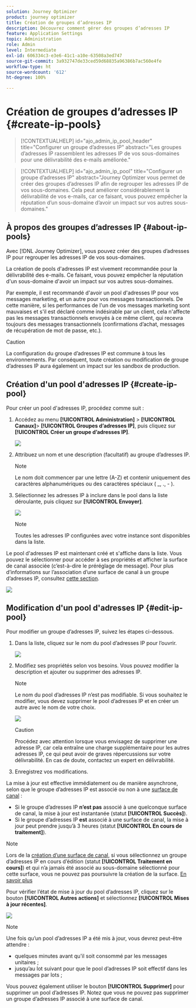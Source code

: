 ```yaml
---
solution: Journey Optimizer
product: journey optimizer
title: Création de groupes d’adresses IP
description: Découvrez comment gérer des groupes d’adresses IP
feature: Application Settings
topic: Administration
role: Admin
level: Intermediate
exl-id: 606334c3-e3e6-41c1-a10e-63508a3ed747
source-git-commit: 3a932747de33ced59d68835a96386b7ac560e4fe
workflow-type: ht
source-wordcount: '612'
ht-degree: 100%

---
```


# Création de groupes d’adresses IP {#create-ip-pools}

>[!CONTEXTUALHELP]
>id="ajo_admin_ip_pool_header"
>title="Configurer un groupe d’adresses IP"
>abstract="Les groupes d’adresses IP rassemblent les adresses IP de vos sous-domaines pour une délivrabilité des e-mails améliorée."

>[!CONTEXTUALHELP]
>id="ajo_admin_ip_pool"
>title="Configurer un groupe d’adresses IP"
>abstract="Journey Optimizer vous permet de créer des groupes d’adresses IP afin de regrouper les adresses IP de vos sous-domaines. Cela peut améliorer considérablement la délivrabilité de vos e-mails, car ce faisant, vous pouvez empêcher la réputation d’un sous-domaine d’avoir un impact sur vos autres sous-domaines."

## À propos des groupes d’adresses IP {#about-ip-pools}

Avec [!DNL Journey Optimizer], vous pouvez créer des groupes d’adresses IP pour regrouper les adresses IP de vos sous-domaines.

La création de pools d&#39;adresses IP est vivement recommandée pour la délivrabilité des e-mails. Ce faisant, vous pouvez empêcher la réputation d&#39;un sous-domaine d&#39;avoir un impact sur vos autres sous-domaines.

Par exemple, il est recommandé d&#39;avoir un pool d&#39;adresses IP pour vos messages marketing, et un autre pour vos messages transactionnels. De cette manière, si les performances de l&#39;un de vos messages marketing sont mauvaises et s&#39;il est déclaré comme indésirable par un client, cela n&#39;affecte pas les messages transactionnels envoyés à ce même client, qui recevra toujours des messages transactionnels (confirmations d’achat, messages de récupération de mot de passe, etc.).

>[!CAUTION]
>
>La configuration du groupe d’adresses IP est commune à tous les environnements. Par conséquent, toute création ou modification de groupe d’adresses IP aura également un impact sur les sandbox de production.

## Création d&#39;un pool d&#39;adresses IP {#create-ip-pool}

Pour créer un pool d&#39;adresses IP, procédez comme suit :

1. Accédez au menu **[!UICONTROL Administration]** > **[!UICONTROL Canaux]**> **[!UICONTROL Groupes d’adresses IP]**, puis cliquez sur **[!UICONTROL Créer un groupe d’adresses IP]**.

   ![](assets/ip-pool-create.png)

1. Attribuez un nom et une description (facultatif) au groupe d’adresses IP.

   >[!NOTE]
   >
   >Le nom doit commencer par une lettre (A-Z) et contenir uniquement des caractères alphanumériques ou des caractères spéciaux ( _, ., - ).

1. Sélectionnez les adresses IP à inclure dans le pool dans la liste déroulante, puis cliquez sur **[!UICONTROL Envoyer]**.

   ![](assets/ip-pool-config.png)

   >[!NOTE]
   >
   >Toutes les adresses IP configurées avec votre instance sont disponibles dans la liste.

Le pool d&#39;adresses IP est maintenant créé et s&#39;affiche dans la liste. Vous pouvez le sélectionner pour accéder à ses propriétés et afficher la surface de canal associée (c’est-à-dire le préréglage de message). Pour plus d’informations sur l’association d’une surface de canal à un groupe d’adresses IP, consultez [cette section](channel-surfaces.md).

![](assets/ip-pool-created.png)

## Modification d&#39;un pool d&#39;adresses IP {#edit-ip-pool}

Pour modifier un groupe dʼadresses IP, suivez les étapes ci-dessous.

1. Dans la liste, cliquez sur le nom du pool d’adresses IP pour l’ouvrir.

   ![](assets/ip-pool-list.png)

1. Modifiez ses propriétés selon vos besoins. Vous pouvez modifier la description et ajouter ou supprimer des adresses IP.

   >[!NOTE]
   >
   >Le nom du pool d’adresses IP n’est pas modifiable. Si vous souhaitez le modifier, vous devez supprimer le pool d’adresses IP et en créer un autre avec le nom de votre choix.

   ![](assets/ip-pool-edit.png)

   >[!CAUTION]
   >
   >Procédez avec attention lorsque vous envisagez de supprimer une adresse IP, car cela entraîne une charge supplémentaire pour les autres adresses IP, ce qui peut avoir de graves répercussions sur votre délivrabilité. En cas de doute, contactez un expert en délivrabilité.

1. Enregistrez vos modifications.

La mise à jour est effective immédiatement ou de manière asynchrone, selon que le groupe d’adresses IP est associé ou non à une [surface de canal](channel-surfaces.md) :

* Si le groupe d’adresses IP **n’est pas** associé à une quelconque surface de canal, la mise à jour est instantanée (statut **[!UICONTROL Succès]**).
* Si le groupe d’adresses IP **est** associé à une surface de canal, la mise à jour peut prendre jusqu’à 3 heures (statut **[!UICONTROL En cours de traitement]**).

>[!NOTE]
>
>Lors de la [création d’une surface de canal](channel-surfaces.md#create-channel-surface), si vous sélectionnez un groupe d’adresses IP en cours d’édition (statut **[!UICONTROL Traitement en cours]**) et qui n’a jamais été associé au sous-domaine sélectionné pour cette surface, vous ne pouvez pas poursuivre la création de la surface. [En savoir plus](channel-surfaces.md#subdomains-and-ip-pools)

Pour vérifier l’état de mise à jour du pool d’adresses IP, cliquez sur le bouton **[!UICONTROL Autres actions]** et sélectionnez **[!UICONTROL Mises à jour récentes]**.

![](assets/ip-pool-recent-update.png)

>[!NOTE]
>
>Une fois qu’un pool d’adresses IP a été mis à jour, vous devrez peut-être attendre :
>* quelques minutes avant qu&#39;il soit consommé par les messages unitaires ;
>* jusqu’au lot suivant pour que le pool d’adresses IP soit effectif dans les messages par lots ;


Vous pouvez également utiliser le bouton **[!UICONTROL Supprimer]** pour supprimer un pool d’adresses IP. Notez que vous ne pouvez pas supprimer un groupe d’adresses IP associé à une surface de canal.

